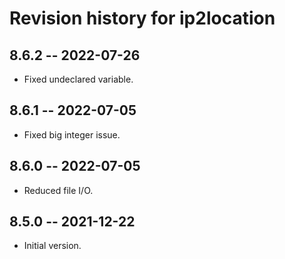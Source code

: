 # Revision history for ip2location

## 8.6.2  -- 2022-07-26

* Fixed undeclared variable.

## 8.6.1  -- 2022-07-05

* Fixed big integer issue.


## 8.6.0  -- 2022-07-05

* Reduced file I/O.

## 8.5.0  -- 2021-12-22

* Initial version.
